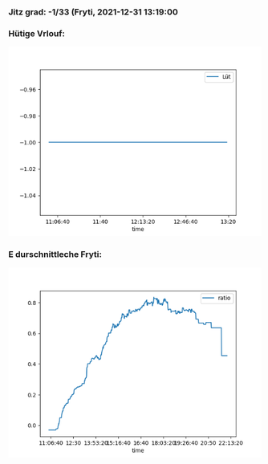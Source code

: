### Jitz grad: -1/33 (Fryti, 2021-12-31 13:19:00

### Hütige Vrlouf:
![Graph](Today.png)

### E durschnittleche Fryti:
![Graph](Fryti.png)